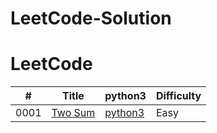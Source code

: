 # LeetCode-Solution
LeetCode
========
 

| # | Title | python3                                   | Difficulty |
|---| ----- |-------------------------------------------| ---------- | 
|0001|[Two Sum](https://leetcode.com/problems/two-sum/) | [python3](./0001-Two-Sum/0001-Two_sum.py) | Easy |